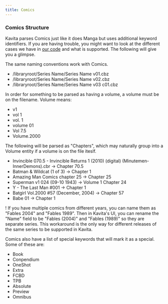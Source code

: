 ```yaml
---
title: Comics
---
```


### Comics Structure

Kavita parses Comics just like it does Manga but uses additional keyword identifiers. If you are having trouble, you might want to look at the different cases we have in [our code](https://github.com/Kareadita/Kavita/blob/develop/API.Tests/Parser/ComicParserTests.cs) and what is supported. The following will give you a glimpse.

The same naming conventions work with Comics.

* /libraryroot/Series Name/Series Name v01.cbz  
* /libraryroot/Series Name/Series Name v02.cbz  
* /libraryroot/Series Name/Series Name v03 c01.cbz  

In order for something to be parsed as having a volume, a volume must be on the filename. Volume means:
* v1
* vol 1
* vol. 1
* volume 01
* Vol 7.5
* Volume.2000

The following will be parsed as "Chapters", which may naturally group into a Volume entity if a volume is on the file iteslf.
* Invincible 070.5 - Invincible Returns 1 (2010) (digital) (Minutemen-InnerDemons).cbr -> Chapter 70.5
* Batman & Wildcat (1 of 3) -> Chapter 1
* Amazing Man Comics chapter 25 -> Chapter 25
* Superman v1 024 (09-10 1943) -> Volume 1 Chapter 24
* Y - The Last Man #001 -> Chapter 1
* Batgirl Vol.2000 #57 (December, 2004) -> Chapter 57
* Babe 01 -> Chapter 1


! If you have multiple comics from different years, you can name them as "Fables 2004" and "Fables 1989". Then in Kavita's UI, you can rename the "Name" field to be "Fables (2004)" and "Fables (1989)" so they are separate series. This workaround is the only way for different releases of the same series to be supported in Kavita.

Comics also have a list of special keywords that will mark it as a special. Some of these are:
* Book
* Conpendium
* OneShot
* Extra
* FCBD
* TPB
* Absolute 
* Preview
* Omnibus

 